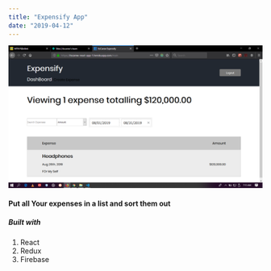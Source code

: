 ```yaml
---
title: "Expensify App"
date: "2019-04-12"
---
```


<!-- ![expensify1](./expensify1.png) -->

![expensify2](./expensify2.png)

<h4> Put all Your expenses in a list and sort them out </h4>

<h5>Built with </h5>

1. React
2. Redux
3. Firebase
